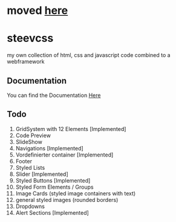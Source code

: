 # moved [here](https://git.slpnetwork.de/Steev/steevcss)
# steevcss
my own collection of html, css and javascript code combined to a webframework

## Documentation
You can find the Documentation [Here](https://steevlp.github.io/steevcss/)

## Todo
1. GridSystem with 12 Elements [Implemented]
2. Code Preview
3. SlideShow
4. Navigations [Implemented]
5. Vordefinierter container [Implemented]
6. Footer
7. Styled Lists
8. Slider [Implemented]
9. Styled Buttons [Implemented]
10. Styled Form Elements / Groups
11. Image Cards (styled image containers with text)
12. general styled images (rounded borders)
13. Dropdowns
14. Alert Sections [Implemented]

